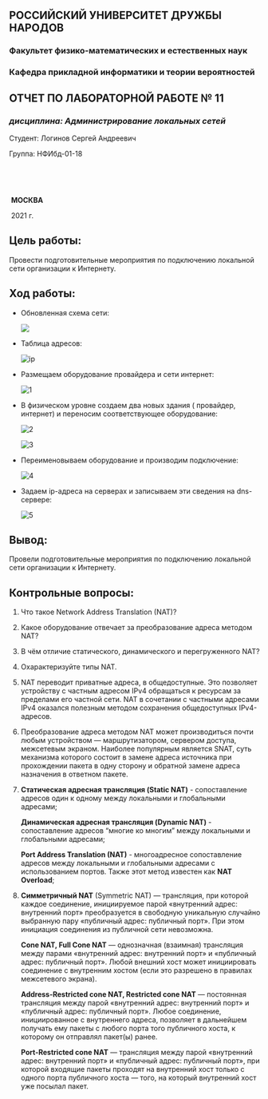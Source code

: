 ## **РОССИЙСКИЙ УНИВЕРСИТЕТ ДРУЖБЫ НАРОДОВ**

### **Факультет физико-математических и естественных наук**

### **Кафедра прикладной информатики и теории вероятностей**



















## **ОТЧЕТ ПО ЛАБОРАТОРНОЙ РАБОТЕ № 11**

###  *дисциплина: Администрирование локальных сетей*



















Студент:	Логинов Сергей Андреевич

Группа:	  НФИбд-01-18 



​													



​														

​																		 	**МОСКВА**

​															    				2021 г.







## Цель работы:

Провести подготовительные мероприятия по подключению локальной сети организации к Интернету.

## Ход работы:

* Обновленная схема сети:

  ![](C:\Users\itsok\work\2020-2021\ALN\lab11\interface.png)



* Таблица адресов:

  ![ip](C:\Users\itsok\work\2020-2021\ALN\lab11\ip.png)



* Размещаем оборудование провайдера и сети интернет:

  ![1](C:\Users\itsok\work\2020-2021\ALN\lab11\screen\1.png)



* В физическом уровне создаем два новых здания ( провайдер, интернет) и переносим соответствующее оборудование:

  ![2](C:\Users\itsok\work\2020-2021\ALN\lab11\screen\2.png)

  ![3](C:\Users\itsok\work\2020-2021\ALN\lab11\screen\3.png)





* Переименовываем оборудование и производим подключение:

  ![4](C:\Users\itsok\work\2020-2021\ALN\lab11\screen\4.png)



* Задаем ip-адреса на серверах и записываем эти сведения на dns-сервере:

  ![5](C:\Users\itsok\work\2020-2021\ALN\lab11\screen\5.png)



## Вывод:

Провели подготовительные мероприятия по подключению локальной сети организации к Интернету.

## Контрольные вопросы:

1. Что такое Network Address Translation (NAT)?
2. Какое оборудование отвечает за преобразование адреса методом NAT?
3. В чём отличие статического, динамического и перегруженного NAT?
4. Охарактеризуйте типы NAT.



1.  NAT переводит приватные адреса, в общедоступные. Это позволяет устройству с частным адресом IPv4 обращаться к ресурсам за пределами его частной сети. NAT в сочетании с частными адресами IPv4 оказался полезным методом сохранения общедоступных IPv4-адресов.

2.   Преобразование адреса методом NAT может производиться почти любым устройством — маршрутизатором, сервером доступа, межсетевым экраном. Наиболее популярным является SNAT, суть механизма которого состоит в замене адреса источника при прохождении пакета в одну сторону и обратной замене адреса назначения в ответном пакете. 

3. **Статическая адресная трансляция (Static NAT)** - сопоставление адресов один к одному между локальными и глобальными адресами;

   **Динамическая адресная трансляция (Dynamic NAT)** - сопоставление адресов “многие ко многим” между локальными и глобальными адресами;

   **Port Address Translation (NAT)** - многоадресное сопоставление адресов между локальными и глобальными адресами c использованием портов. Также этот метод известен как **NAT Overload**;

4. **Симметричный NAT** (Symmetric NAT) — трансляция, при которой каждое соединение, инициируемое парой «внутренний адрес: внутренний порт» преобразуется в свободную уникальную случайно выбранную пару «публичный адрес: публичный порт». При этом инициация соединения из публичной сети невозможна. 

   **Cone NAT, Full Cone NAT** — однозначная (взаимная) трансляция между парами «внутренний адрес: внутренний порт» и «публичный адрес: публичный порт». Любой внешний хост может инициировать соединение с внутренним хостом (если это разрешено в правилах межсетевого экрана).

   **Address-Restricted cone NAT, Restricted cone NAT** — постоянная трансляция между парой «внутренний адрес: внутренний порт» и «публичный адрес: публичный порт». Любое соединение, инициированное с внутреннего адреса, позволяет в дальнейшем получать ему пакеты с любого порта того публичного хоста, к которому он отправлял пакет(ы) ранее.

   **Port-Restricted cone NAT** — трансляция между парой «внутренний адрес: внутренний порт» и «публичный адрес: публичный порт», при которой входящие пакеты проходят на внутренний хост только с одного порта публичного хоста — того, на который внутренний хост уже посылал пакет.